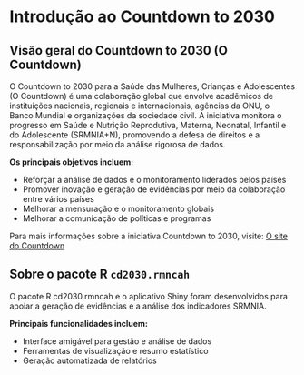 # Introdução ao Countdown to 2030

## Visão geral do Countdown to 2030 (O Countdown)

O Countdown to 2030 para a Saúde das Mulheres, Crianças e Adolescentes (O Countdown) é uma colaboração global que envolve acadêmicos de instituições nacionais, regionais e internacionais, agências da ONU, o Banco Mundial e organizações da sociedade civil. A iniciativa monitora o progresso em Saúde e Nutrição Reprodutiva, Materna, Neonatal, Infantil e do Adolescente (SRMNIA+N), promovendo a defesa de direitos e a responsabilização por meio da análise rigorosa de dados.

**Os principais objetivos incluem:**

-   Reforçar a análise de dados e o monitoramento liderados pelos países
-   Promover inovação e geração de evidências por meio da colaboração entre vários países
-   Melhorar a mensuração e o monitoramento globais
-   Melhorar a comunicação de políticas e programas

Para mais informações sobre a iniciativa Countdown to 2030, visite: [O site do Countdown](https://www.countdown2030.org/about)

## Sobre o pacote R `cd2030.rmncah`

O pacote R cd2030.rmncah e o aplicativo Shiny foram desenvolvidos para apoiar a geração de evidências e a análise dos indicadores SRMNIA.

**Principais funcionalidades incluem:**

-   Interface amigável para gestão e análise de dados
-   Ferramentas de visualização e resumo estatístico
-   Geração automatizada de relatórios
